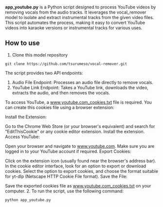 **app_youtube.py** is a Python script designed to process YouTube videos by removing vocals from the audio tracks. It leverages the vocal_remover model to isolate and extract instrumental tracks from the given video files. This script automates the process, making it easy to convert YouTube videos into karaoke versions or instrumental tracks for various uses.


## How to use
1. Clone this model repository
```
git clone https://github.com/tsurumeso/vocal-remover.git
```
The script provides two API endpoints:

1. Audio File Endpoint: Processes an audio file directly to remove vocals.
2. YouTube Link Endpoint: Takes a YouTube link, downloads the video, extracts the audio, and then removes the vocals.
   
To access YouTube, a www.youtube.com_cookies.txt file is required. You can create this cookies file using a browser extension:

Install the Extension:

Go to the Chrome Web Store (or your browser's equivalent) and search for "EditThisCookie" or any cookie editor extension.
Install the extension.
Access YouTube:

Open your browser and navigate to www.youtube.com.
Make sure you are logged in to your YouTube account if required.
Export Cookies:

Click on the extension icon (usually found near the browser's address bar).
In the cookie editor interface, look for an option to export or download cookies.
Select the option to export cookies, and choose the format suitable for yt-dlp (Netscape HTTP Cookie File format).
Save the File:

Save the exported cookies file as www.youtube.com_cookies.txt on your computer.
2. To run the script, use the following command:
```
python app_youtube.py
```
